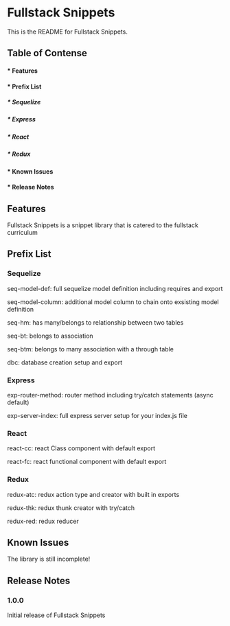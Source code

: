 # Fullstack Snippets

This is the README for Fullstack Snippets.

## Table of Contense

#### \* Features

#### \* Prefix List

##### \* Sequelize

##### \* Express

##### \* React

##### \* Redux

#### \* Known Issues

#### \* Release Notes

## Features

Fullstack Snippets is a snippet library that is catered to the fullstack curriculum

## Prefix List

### Sequelize

seq-model-def: full sequelize model definition including requires and export

seq-model-column: additional model column to chain onto exsisting model definition

seq-hm: has many/belongs to relationship between two tables

seq-bt: belongs to association

seq-btm: belongs to many association with a through table

dbc: database creation setup and export

### Express

exp-router-method: router method including try/catch statements (async default)

exp-server-index: full express server setup for your index.js file

### React

react-cc: react Class component with default export

react-fc: react functional component with default export

### Redux

redux-atc: redux action type and creator with built in exports

redux-thk: redux thunk creator with try/catch

redux-red: redux reducer

## Known Issues

The library is still incomplete!

## Release Notes

### 1.0.0

Initial release of Fullstack Snippets
